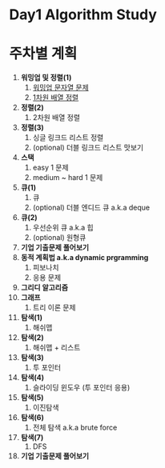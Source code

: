 # Day1 Algorithm Study
# 주차별 계획

1. **워밍업 및 정렬(1)**
    1. [워밍업 문자열 문제](https://leetcode.com/problems/longest-palindrome/)
    2. [1차원 배열 정렬](https://leetcode.com/problems/sort-an-array/) 
2. **정렬(2)**
    1. 2차원 배열 정렬
3. **정렬(3)**
    1. 싱글 링크드 리스트 정렬
    2. (optional) 더블 링크드 리스트 맛보기
4. **스택**
    1. easy 1 문제
    2. medium ~ hard 1 문제
5. **큐(1)**
    1. 큐
    2. (optional) 더블 엔디드 큐 a.k.a deque
6. **큐(2)**
    1. 우선순위 큐 a.k.a 힙
    2. (optional) 원형큐
7. **기업 기출문제 풀어보기**
8. **동적 계획법 a.k.a dynamic prgramming**
    1. 피보나치
    2. 응용 문제
9. **그리디 알고리즘**
10. **그래프**
    1. 트리 이론 문제
11. **탐색(1)**
    1. 해쉬맵
12. **탐색(2)**
    1. 해쉬맵 + 리스트
13. **탐색(3)**
    1. 투 포인터
14. **탐색(4)**
    1. 슬라이딩 윈도우 (투 포인터 응용)
15. **탐색(5)**
    1. 이진탐색
16. **탐색(6)**
    1. 전체 탐색 a.k.a brute force
17. **탐색(7)**
    1. DFS
18. **기업 기출문제 풀어보기**